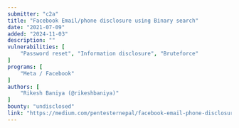 ```yaml
---
submitter: "c2a"
title: "Facebook Email/phone disclosure using Binary search"
date: "2021-07-09"
added: "2024-11-03"
description: ""
vulnerabilities: [
    "Password reset", "Information disclosure", "Bruteforce"
]
programs: [
    "Meta / Facebook"
]
authors: [
    "Rikesh Baniya (@rikeshbaniya)"
]
bounty: "undisclosed"
link: "https://medium.com/pentesternepal/facebook-email-phone-disclosure-using-binary-search-d50430758c54"
---
```




